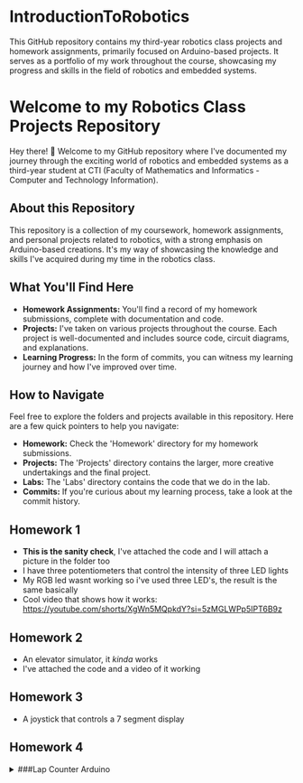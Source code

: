 # IntroductionToRobotics
This GitHub repository contains my third-year robotics class projects and homework assignments, primarily focused on Arduino-based projects. It serves as a portfolio of my work throughout the course, showcasing my progress and skills in the field of robotics and embedded systems.
# Welcome to my Robotics Class Projects Repository

Hey there! 👋 Welcome to my GitHub repository where I've documented my journey through the exciting world of robotics and embedded systems as a third-year student at CTI (Faculty of Mathematics and Informatics - Computer and Technology Information).

## About this Repository

This repository is a collection of my coursework, homework assignments, and personal projects related to robotics, with a strong emphasis on Arduino-based creations. It's my way of showcasing the knowledge and skills I've acquired during my time in the robotics class.

## What You'll Find Here

- **Homework Assignments:** You'll find a record of my homework submissions, complete with documentation and code.
- **Projects:** I've taken on various projects throughout the course. Each project is well-documented and includes source code, circuit diagrams, and explanations.
- **Learning Progress:** In the form of commits, you can witness my learning journey and how I've improved over time.

## How to Navigate

Feel free to explore the folders and projects available in this repository. Here are a few quick pointers to help you navigate:

- **Homework:** Check the 'Homework' directory for my homework submissions.
- **Projects:** The 'Projects' directory contains the larger, more creative undertakings and the final project.
- **Labs:** The 'Labs' directory contains the code that we do in the lab.
- **Commits:** If you're curious about my learning process, take a look at the commit history.

## Homework 1
-  **This is the sanity check**, I've attached the code and I will attach a picture in the folder too
-  I have three potentiometers that control the intensity of three LED lights
-  My RGB led wasnt working so i've used three LED's, the result is the same basically
-  Cool video that shows how it works: https://youtube.com/shorts/XgWn5MQpkdY?si=5zMGLWPp5IPT6B9z

## Homework 2
- An elevator simulator, it *kinda* works
- I've attached the code and a video of it working

## Homework 3
- A joystick that controls a 7 segment display


## Homework 4
<details>
  <summary>###Lap Counter Arduino</summary>

  This Arduino code is designed for a lap counter application using a 4-digit 7-segment display and a button to increment the lap count.

  ### Components

  - **Hardware:**
    - 4-digit 7-segment display with specific pin connections.
    - Button for lap counting.
    - Debounce logic to prevent button noise.

  ### Functionality

  - The code counts laps and displays the lap number on the 7-segment display.
  - It utilizes a button with debounce logic for lap counting.
  - The lap number is displayed on the 4-digit 7-segment display.

  ### Code Structure

  - **Constants and Pin Definitions:** The code defines pin connections and arrays for 7-segment display segments and encodings.

  - **Setup:** Initializes pin modes, sets an initial display state, and initializes the Serial communication.

  - **Loop:** 
    - Handles button press and debounce.
    - Updates the lap count and number displayed on the 7-segment display.
    - Prints the combined lap number and value on the Serial monitor.

  - **Functions:**
    - `writeReg(int digit)`: Writes data to the 7-segment display.
    - `activateDisplay(int displayNumber)`: Activates a specific digit in the 7-segment display.
    - `writeNumber(int number)`: Writes the lap number to the display, handling multiple digits.

  For more detailed information, please refer to the code comments and documentation.
</details>
